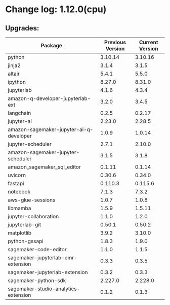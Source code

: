 # Change log: 1.12.0(cpu)

## Upgrades: 

Package | Previous Version | Current Version
---|---|---
python|3.10.14|3.10.16
jinja2|3.1.4|3.1.5
altair|5.4.1|5.5.0
ipython|8.27.0|8.31.0
jupyterlab|4.1.6|4.3.4
amazon-q-developer-jupyterlab-ext|3.2.0|3.4.5
langchain|0.2.5|0.2.17
jupyter-ai|2.23.0|2.28.5
amazon-sagemaker-jupyter-ai-q-developer|1.0.9|1.0.14
jupyter-scheduler|2.7.1|2.10.0
amazon-sagemaker-jupyter-scheduler|3.1.5|3.1.8
amazon_sagemaker_sql_editor|0.1.11|0.1.14
uvicorn|0.30.6|0.34.0
fastapi|0.110.3|0.115.6
notebook|7.1.3|7.3.2
aws-glue-sessions|1.0.7|1.0.8
libmamba|1.5.9|1.5.11
jupyter-collaboration|1.1.0|1.2.0
jupyterlab-git|0.50.1|0.50.2
matplotlib|3.9.2|3.10.0
python-gssapi|1.8.3|1.9.0
sagemaker-code-editor|1.1.0|1.1.5
sagemaker-jupyterlab-emr-extension|0.3.3|0.3.5
sagemaker-jupyterlab-extension|0.3.2|0.3.3
sagemaker-python-sdk|2.227.0|2.228.0
sagemaker-studio-analytics-extension|0.1.2|0.1.3
